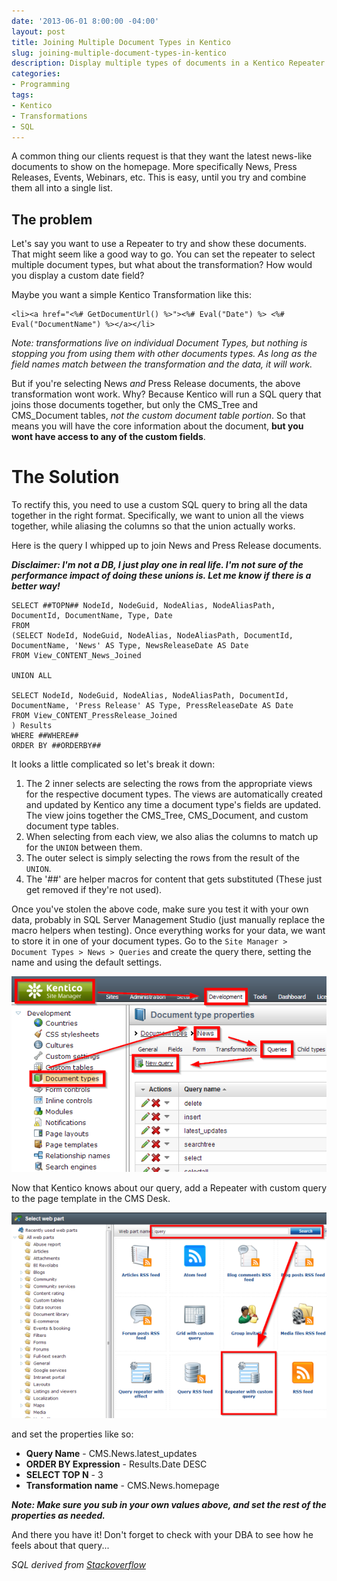 ```yaml
---
date: '2013-06-01 8:00:00 -04:00'
layout: post
title: Joining Multiple Document Types in Kentico
slug: joining-multiple-document-types-in-kentico
description: Display multiple types of documents in a Kentico Repeater.
categories:
- Programming
tags:
- Kentico
- Transformations
- SQL
---
```


A common thing our clients request is that they want the latest news-like documents to show on the homepage.  More specifically News, Press Releases, Events, Webinars, etc.  This is easy, until you try and combine them all into a single list.

## The problem

Let's say you want to use a Repeater to try and show these documents.  That might seem like a good way to go.  You can set the repeater to select multiple document types, but what about the transformation?  How would you display a custom date field?

Maybe you want a simple Kentico Transformation like this:

    <li><a href="<%# GetDocumentUrl() %>"><%# Eval("Date") %> <%# Eval("DocumentName") %></a></li>

*Note: transformations live on individual Document Types, but nothing is stopping you from using them with other documents types.  As long as the field names match between the transformation and the data, it will work.*

But if you're selecting News *and* Press Release documents, the above transformation wont work.  Why?  Because Kentico will run a SQL query that joins those documents together, but only the CMS_Tree and CMS_Document tables, *not the custom document table portion*.  So that means you will have the core information about the document, **but you wont have access to any of the custom fields**.

# The Solution

To rectify this, you need to use a custom SQL query to bring all the data together in the right format. Specifically, we want to union all the views together, while aliasing the columns so that the union actually works.

Here is the query I whipped up to join News and Press Release documents.

***Disclaimer: I'm not a DB, I just play one in real life.  I'm not sure of the performance impact of doing these unions is.  Let me know if there is a better way!***

	SELECT ##TOPN## NodeId, NodeGuid, NodeAlias, NodeAliasPath, DocumentId, DocumentName, Type, Date
	FROM
	(SELECT NodeId, NodeGuid, NodeAlias, NodeAliasPath, DocumentId, DocumentName, 'News' AS Type, NewsReleaseDate AS Date
	FROM View_CONTENT_News_Joined
	
	UNION ALL
	
	SELECT NodeId, NodeGuid, NodeAlias, NodeAliasPath, DocumentId, DocumentName, 'Press Release' AS Type, PressReleaseDate AS Date
	FROM View_CONTENT_PressRelease_Joined
	) Results
	WHERE ##WHERE##
	ORDER BY ##ORDERBY##

It looks a little complicated so let's break it down:

1. The 2 inner selects are selecting the rows from the appropriate views for the respective document types.  The views are automatically created and updated by Kentico any time a document type's fields are updated.  The view joins together the CMS_Tree, CMS_Document, and custom document type tables.
2. When selecting from each view, we also alias the columns to match up for the `UNION` between them.
3. The outer select is simply selecting the rows from the result of the `UNION`.
4. The '##' are helper macros for content that gets substituted (These just get removed if they're not used).

Once you've stolen the above code, make sure you test it with your own data, probably in SQL Server Management Studio (just manually replace the macro helpers when testing).  Once everything works for your data, we want to store it in one of your document types.  Go to the `Site Manager > Document Types > News > Queries` and create the query there, setting the name and using the default settings. 

![Creating the custom query in the document type](/assets/images/2013-06-01-joining-multiple-document-types-in-kentico/Creating-the-custom-query-in-the-document-type.png)

Now that Kentico knows about our query, add a Repeater with custom query to the page template in the CMS Desk.

![Adding the Repeater with custom query Web Part](/assets/images/2013-06-01-joining-multiple-document-types-in-kentico/Adding-the-repeater-with-custom-query-web-part.png)

and set the properties like so:

- **Query Name** - CMS.News.latest_updates
- **ORDER BY Expression** - Results.Date DESC
- **SELECT TOP N** - 3
- **Transformation name** - CMS.News.homepage

***Note: Make sure you sub in your own values above, and set the rest of the properties as needed.***

And there you have it!  Don't forget to check with your DBA to see how he feels about that query...

*SQL derived from [Stackoverflow](http://stackoverflow.com/questions/213851/sql-query-using-order-by-in-union "SQL Query - Using Order By in UNION")*